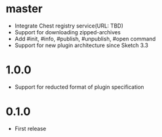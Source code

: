 # master

- Integrate Chest registry service(URL: TBD)
- Support for downloading zipped-archives
- Add #init, #info, #publish, #unpublish, #open command
- Support for new plugin architecture since Sketch 3.3

# 1.0.0

- Support for reducted format of plugin specification

# 0.1.0

- First release
